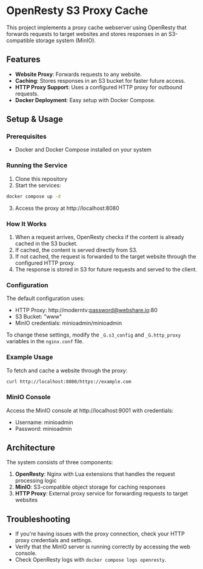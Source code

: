 # OpenResty S3 Proxy Cache

This project implements a proxy cache webserver using OpenResty that forwards requests to target websites and stores responses in an S3-compatible storage system (MinIO).

## Features

- **Website Proxy**: Forwards requests to any website.
- **Caching**: Stores responses in an S3 bucket for faster future access.
- **HTTP Proxy Support**: Uses a configured HTTP proxy for outbound requests.
- **Docker Deployment**: Easy setup with Docker Compose.

## Setup & Usage

### Prerequisites

- Docker and Docker Compose installed on your system

### Running the Service

1. Clone this repository
2. Start the services:

```bash
docker compose up -d
```

3. Access the proxy at http://localhost:8080

### How It Works

1. When a request arrives, OpenResty checks if the content is already cached in the S3 bucket.
2. If cached, the content is served directly from S3.
3. If not cached, the request is forwarded to the target website through the configured HTTP proxy.
4. The response is stored in S3 for future requests and served to the client.

### Configuration

The default configuration uses:

- HTTP Proxy: http://moderntv:password@webshare.io:80
- S3 Bucket: "www"
- MinIO credentials: minioadmin/minioadmin

To change these settings, modify the `_G.s3_config` and `_G.http_proxy` variables in the `nginx.conf` file.

### Example Usage

To fetch and cache a website through the proxy:

```bash
curl http://localhost:8080/https://example.com
```

### MinIO Console

Access the MinIO console at http://localhost:9001 with credentials:
- Username: minioadmin
- Password: minioadmin

## Architecture

The system consists of three components:

1. **OpenResty**: Nginx with Lua extensions that handles the request processing logic
2. **MinIO**: S3-compatible object storage for caching responses
3. **HTTP Proxy**: External proxy service for forwarding requests to target websites

## Troubleshooting

- If you're having issues with the proxy connection, check your HTTP proxy credentials and settings.
- Verify that the MinIO server is running correctly by accessing the web console.
- Check OpenResty logs with `docker compose logs openresty`.

